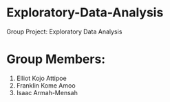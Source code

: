 # Exploratory-Data-Analysis
Group Project: Exploratory Data Analysis

# Group Members:
1. Elliot Kojo Attipoe
2. Franklin Kome Amoo
3. Isaac Armah-Mensah 
